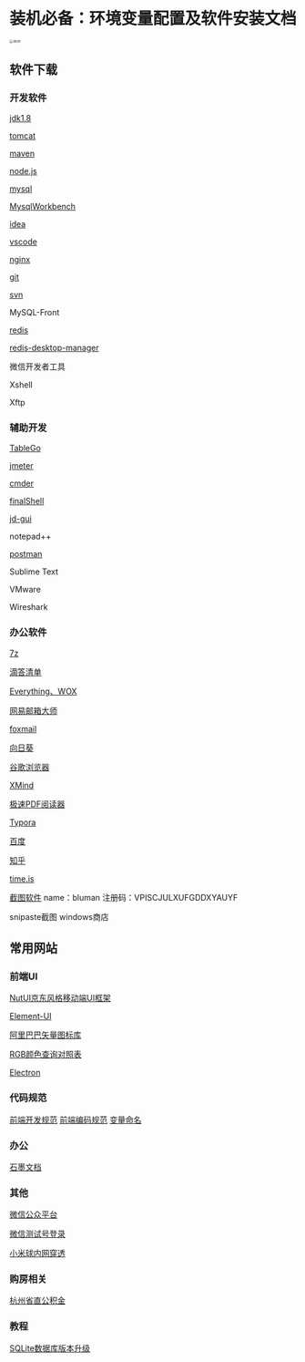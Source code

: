 # 装机必备：环境变量配置及软件安装文档

<img :src="$withBase('/img/a/1.jpg')" alt="dock" style="zoom:40%;">

## 软件下载

### 开发软件

[jdk1.8](https://www.oracle.com/java/technologies/javase/javase-jdk8-downloads.html)

[tomcat](http://tomcat.apache.org/)

[maven](https://maven.apache.org/download.cgi)

[node.js](https://nodejs.org/en/download/)

[mysql](https://dev.mysql.com/downloads/file/?id=488055)

[MysqlWorkbench](https://dev.mysql.com/downloads/workbench/)

[idea](https://www.jetbrains.com/idea/)

[vscode](https://code.visualstudio.com/download)

[nginx](http://nginx.org/en/download.html)

[git](https://git-scm.com/)

[svn](https://tortoisesvn.net/downloads.html)

MySQL-Front

[redis](https://github.com/microsoftarchive/redis/releases)

[redis-desktop-manager](https://github.com/uglide/RedisDesktopManager/releases)

微信开发者工具

Xshell

Xftp

### 辅助开发

[TableGo](http://www.tablego.cn/)

[jmeter](https://jmeter.apache.org/download_jmeter.cgi)

[cmder](http://cmder.net/)

[finalShell](http://www.hostbuf.com/downloads/finalshell_install.exe)

[jd-gui](https://github.com/java-decompiler/jd-gui/releases)

notepad++

[postman](https://www.postman.com/downloads/)

Sublime Text

VMware

Wireshark

### 办公软件

[7z](https://www.7-zip.org/)

[滴答清单](https://www.dida365.com/about/download)

[Everything、WOX](https://github.com/Wox-launcher/Wox/releases)

[网易邮箱大师](http://mail.163.com/dashi/)

[foxmail](https://www.foxmail.com/)

[向日葵](https://sunlogin.oray.com/download/)

[谷歌浏览器](http://chrome.jlzbwd2.cn/)

[XMind](https://www.xmind.cn/download/)

[极速PDF阅读器](https://www.jisupdf.com/)

[Typora](https://www.typora.io/#windows)

[百度](http://www.baidu.com)

[知乎](https://www.zhihu.com/)

[time.is](https://time.is/)

[截图软件](https://www.faststonecapture.cn/download) name：bluman  注册码：VPISCJULXUFGDDXYAUYF 

snipaste截图 windows商店

## 常用网站

### 前端UI

[NutUI京东风格移动端UI框架](http://nutui.jd.com/#/intro)

[Element-UI](https://element.eleme.cn/#/zh-CN)

[阿里巴巴矢量图标库](https://www.iconfont.cn/home/index?spm=a313x.7781069.1998910419.2)

[RGB颜色查询对照表](https://www.114la.com/other/rgb.htm)

[Electron](https://www.electronjs.org/)

### 代码规范
[前端开发规范](https://www.w3cschool.cn/webdevelopment/)
[前端编码规范](https://www.w3cschool.cn/bdl2e3/)
[变量命名](https://unbug.github.io/codelf/)

### 办公

[石墨文档](https://shimo.im/welcome)

### 其他

[微信公众平台](https://mp.weixin.qq.com/)

[微信测试号登录](https://mp.weixin.qq.com/debug/cgi-bin/sandbox?t=sandbox/login)

[小米球内网穿透](http://ngrok.ciqiuwl.cn/)

### 购房相关
[杭州省直公积金](https://p.zjgjj.com/szwsdt/grlogin)

### 教程
[SQLite数据库版本升级](https://blog.csdn.net/feibendexiaoma/article/details/79526187)

